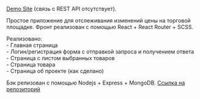 [Demo Site](https://getthepricefront.web.app) (связь c REST API отсутствует).

Простое приложение для отслеживания изменений цены на торговой площадке. 
Фронт реализован с помощью React + React Router + SCSS.

Реализовано:  
    - Главная страница\
    - Логин/регистрация форма с отправкой запроса и получением ответа\
    - Страница с листом выбранных товаров\
    - Страница товара\
    - Страница об проекте (как сделано)


Бэк релизован с помощью Nodejs + Express + MongoDB. [Ссылка на репозиторий](https://github.com/firstagon/get-the-price-node)
